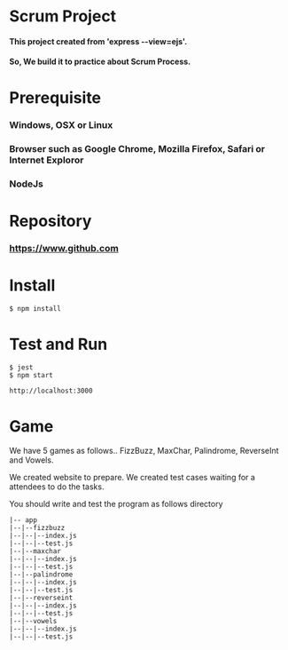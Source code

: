 # Scrum Project
#### This project created from 'express --view=ejs'.
#### So, We build it to practice about Scrum Process.

# Prerequisite
### Windows, OSX or Linux
### Browser such as Google Chrome, Mozilla Firefox, Safari or Internet Exploror
### NodeJs

# Repository
### https://www.github.com

# Install
```
$ npm install
```

# Test and Run
```
$ jest
$ npm start

http://localhost:3000
```

# Game
We have 5 games as follows..
FizzBuzz, MaxChar, Palindrome, ReverseInt and Vowels.

We created website to prepare.
We created test cases waiting for a attendees to do the tasks.

You should write and test the program as follows directory
```
|-- app
|--|--fizzbuzz
|--|--|--index.js
|--|--|--test.js
|--|--maxchar
|--|--|--index.js
|--|--|--test.js
|--|--palindrome
|--|--|--index.js
|--|--|--test.js
|--|--reverseint
|--|--|--index.js
|--|--|--test.js
|--|--vowels
|--|--|--index.js
|--|--|--test.js
```

